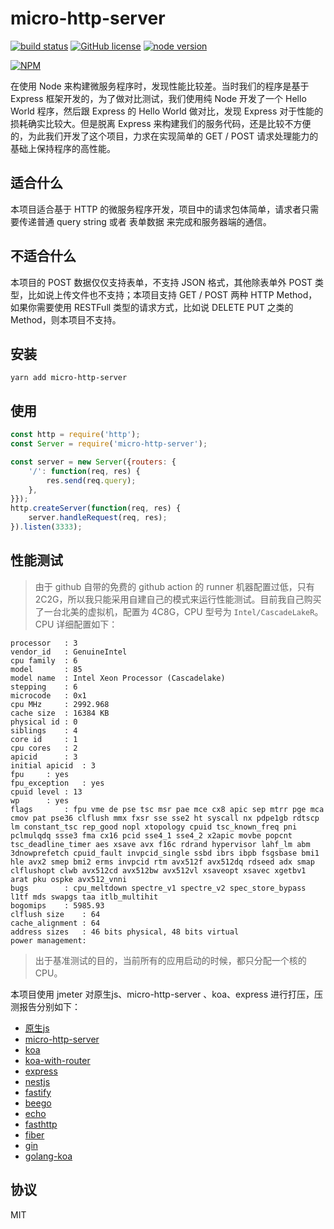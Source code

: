 # micro-http-server

[![build status][action-image]][action-url]
[![GitHub license](https://img.shields.io/github/license/yunnysunny/micro-http-server)](https://github.com/yunnysunny/micro-http-server)
[![node version][node-image]][node-url]

[npm-url]: https://npmjs.org/package/@yunnysunny/micro-http-server
[action-image]: https://github.com/yunnysunny/micro-http-server/workflows/CI/badge.svg
[action-url]: https://github.com/yunnysunny/micro-http-server/actions/workflows/ci.yml

[node-image]: https://img.shields.io/badge/node.js-%3E=_12-green.svg?style=flat-square
[node-url]: http://nodejs.org/download/

[![NPM](https://nodei.co/npm/micro-http-server.png?downloads=true)](https://nodei.co/npm/micro-http-server/) 

在使用 Node 来构建微服务程序时，发现性能比较差。当时我们的程序是基于 Express 框架开发的，为了做对比测试，我们使用纯 Node 开发了一个 Hello World 程序，然后跟 Express 的 Hello World 做对比，发现 Express 对于性能的损耗确实比较大。但是脱离 Express 来构建我们的服务代码，还是比较不方便的，为此我们开发了这个项目，力求在实现简单的 GET / POST 请求处理能力的基础上保持程序的高性能。

## 适合什么

本项目适合基于 HTTP 的微服务程序开发，项目中的请求包体简单，请求者只需要传递普通 query string 或者 表单数据 来完成和服务器端的通信。

## 不适合什么

本项目的 POST 数据仅仅支持表单，不支持 JSON 格式，其他除表单外 POST 类型，比如说上传文件也不支持；本项目支持 GET / POST 两种 HTTP Method，如果你需要使用 RESTFull 类型的请求方式，比如说 DELETE PUT 之类的 Method，则本项目不支持。

## 安装

```
yarn add micro-http-server
```

## 使用

```javascript
const http = require('http');
const Server = require('micro-http-server');

const server = new Server({routers: {
    '/': function(req, res) {
        res.send(req.query);
    },
}});
http.createServer(function(req, res) {
    server.handleRequest(req, res);
}).listen(3333);

```

## 性能测试
> 由于 github 自带的免费的 github action 的 runner 机器配置过低，只有 2C2G，所以我只能采用自建自己的模式来运行性能测试。目前我自己购买了一台北美的虚拟机，配置为 4C8G，CPU 型号为 `Intel/CascadeLakeR`。CPU 详细配置如下：
```
processor	: 3
vendor_id	: GenuineIntel
cpu family	: 6
model		: 85
model name	: Intel Xeon Processor (Cascadelake)
stepping	: 6
microcode	: 0x1
cpu MHz		: 2992.968
cache size	: 16384 KB
physical id	: 0
siblings	: 4
core id		: 1
cpu cores	: 2
apicid		: 3
initial apicid	: 3
fpu		: yes
fpu_exception	: yes
cpuid level	: 13
wp		: yes
flags		: fpu vme de pse tsc msr pae mce cx8 apic sep mtrr pge mca cmov pat pse36 clflush mmx fxsr sse sse2 ht syscall nx pdpe1gb rdtscp lm constant_tsc rep_good nopl xtopology cpuid tsc_known_freq pni pclmulqdq ssse3 fma cx16 pcid sse4_1 sse4_2 x2apic movbe popcnt tsc_deadline_timer aes xsave avx f16c rdrand hypervisor lahf_lm abm 3dnowprefetch cpuid_fault invpcid_single ssbd ibrs ibpb fsgsbase bmi1 hle avx2 smep bmi2 erms invpcid rtm avx512f avx512dq rdseed adx smap clflushopt clwb avx512cd avx512bw avx512vl xsaveopt xsavec xgetbv1 arat pku ospke avx512_vnni
bugs		: cpu_meltdown spectre_v1 spectre_v2 spec_store_bypass l1tf mds swapgs taa itlb_multihit
bogomips	: 5985.93
clflush size	: 64
cache_alignment	: 64
address sizes	: 46 bits physical, 48 bits virtual
power management:
```
> 出于基准测试的目的，当前所有的应用启动的时候，都只分配一个核的 CPU。

本项目使用 jmeter 对原生js、micro-http-server 、koa、express 进行打压，压测报告分别如下：

- [原生js](https://yunnysunny.github.io/micro-http-server/native)
- [micro-http-server](https://yunnysunny.github.io/micro-http-server/mhs)
- [koa](https://yunnysunny.github.io/micro-http-server/koa)
- [koa-with-router](https://yunnysunny.github.io/micro-http-server/koa-router)
- [express](https://yunnysunny.github.io/micro-http-server/express)
- [nestjs](https://yunnysunny.github.io/micro-http-server/nestjs)
- [fastify](https://yunnysunny.github.io/micro-http-server/fastify)
- [beego](https://yunnysunny.github.io/micro-http-server/beego)
- [echo](https://yunnysunny.github.io/micro-http-server/echo)
- [fasthttp](https://yunnysunny.github.io/micro-http-server/fasthttp)
- [fiber](https://yunnysunny.github.io/micro-http-server/fiber)
- [gin](https://yunnysunny.github.io/micro-http-server/gin)
- [golang-koa](https://yunnysunny.github.io/micro-http-server/golang-koa)

## 协议

MIT

